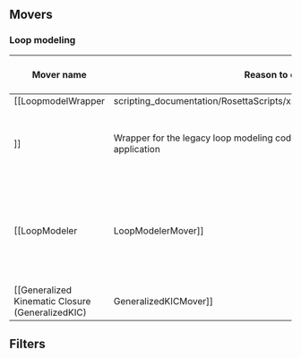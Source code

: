 ## Movers

### Loop modeling

|Mover name | Reason to exist | Suitable problem to solve|
|---|---|---|
|[[LoopmodelWrapper | scripting_documentation/RosettaScripts/xsd/mover_LoopmodelWrapper_type
]] | Wrapper for the legacy loop modeling code for the [[Loop modeling application | loopmodel]] such that it can be used through the RosettaScripts interface| Use this mover when you want to recapitulate the behavior of the [[Loop modeling application | loopmodel]]. Code under this mover is to be deprecated, use [[LoopModeler|LoopModelerMover]] |
|[[LoopModeler|LoopModelerMover]] | A refactored version of the legacy loop modeling code. Should be used through the RosettaScripts interface. | For protein loop modeling problems, use this mover. |
|[[Generalized Kinematic Closure (GeneralizedKIC)|GeneralizedKICMover]] | | |


## Filters